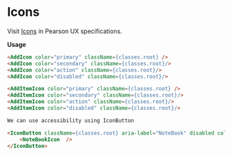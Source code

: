# Icons

Visit [Icons](https://uxframework.pearson.com/nightly/icons) in Pearson UX specifications.


**Usage**
```html
<AddIcon color="primary" className={classes.root} />
<AddIcon color="secondary" className={classes.root}/>
<AddIcon color="action" className={classes.root}/>
<AddIcon color="disabled" className={classes.root}/>

<AddItemIcon color="primary" className={classes.root} />
<AddItemIcon color="secondary" className={classes.root}/>
<AddItemIcon color="action" className={classes.root}/>
<AddItemIcon color="disabled" className={classes.root}/>

We can use accessibility using IconButton

<IconButton className={classes.root} aria-label="NoteBook" disabled color="primary">
    <NoteBookIcon  />
</IconButton>

```





